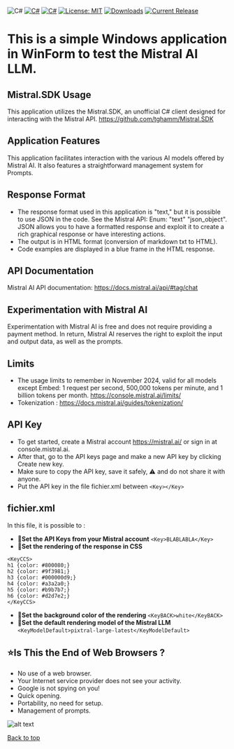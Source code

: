 ![C#](https://img.shields.io/badge/Just%20for%20test-Enjoy%20!-blue) [![C#](https://img.shields.io/badge/WINFORM-8A2BE2)](https://fr.wikipedia.org/wiki/Windows_Forms)  [![C#](https://img.shields.io/badge/Language-CSharp-darkgreen.svg)](https://en.wikipedia.org/wiki/C_Sharp_(programming_language))  [![License: MIT](https://img.shields.io/github/license/VINCMAG360/CSHARP-WinForm-MISTRAL-AI-TEST-LLM)](https://github.com/vincmag360/CSHARP-WinForm-MISTRAL-AI-TEST-LLM/blob/master/LICENSE.txt)
[![Downloads](https://img.shields.io/github/downloads/vincmag360/CSHARP-WinForm-MISTRAL-AI-TEST-LLM/latest/last)](https://github.com/vincmag360/CSHARP-WinForm-MISTRAL-AI-TEST-LLM/releases)
[![Current Release](https://img.shields.io/github/release/vincmag360/CSHARP-WinForm-MISTRAL-AI-TEST-LLM.svg "Current Release")](https://github.com/vincmag360/CSHARP-WinForm-MISTRAL-AI-TEST-LLM/releases/latest)

# This is a simple Windows application in WinForm to test the Mistral AI LLM.


## Mistral.SDK Usage
This application utilizes the Mistral.SDK, an unofficial C# client designed for interacting with the Mistral API. https://github.com/tghamm/Mistral.SDK

## Application Features
This application facilitates interaction with the various AI models offered by Mistral AI. It also features a straightforward management system for Prompts.

## Response Format
- The response format used in this application is "text," but it is possible to use JSON in the code. See the Mistral API: Enum: "text" "json_object". JSON allows you to have a formatted response and exploit it to create a rich graphical response or have interesting actions.
- The output is in HTML format (conversion of markdown txt to HTML).
- Code examples are displayed in a blue frame in the HTML response.

## API Documentation
Mistral AI API documentation: https://docs.mistral.ai/api/#tag/chat

## Experimentation with Mistral AI
Experimentation with Mistral AI is free and does not require providing a payment method. In return, Mistral AI reserves the right to exploit the input and output data, as well as the prompts.

  
## Limits

- The usage limits to remember in November 2024, valid for all models except Embed: 1 request per second, 500,000 tokens per minute, and 1 billion tokens per month.
  https://console.mistral.ai/limits/
- Tokenization  : https://docs.mistral.ai/guides/tokenization/

## API Key

- To get started, create a Mistral account https://mistral.ai/ or sign in at console.mistral.ai.
- After that, go to the API keys page and make a new API key by clicking Create new key. 
- Make sure to copy the API key, save it safely, :warning: and do not share it with anyone.
- Put the API key in the file fichier.xml between `<Key></Key> `

## fichier.xml

In this file, it is possible to :

* :pushpin:**Set the API Keys from your Mistral account**
 `<Key>BLABLABLA</Key> `
* :pushpin:**Set the rendering of the response in CSS**
```
<KeyCCS>
h1 {color: #800080;}
h2 {color: #9f3981;}
h3 {color: #000000d9;}
h4 {color: #a3a2a0;}
h5 {color: #b9b7b7;}
h6 {color: #d2d7e2;}
</KeyCCS>
```
* :pushpin:**Set the background color of the rendering**
`<KeyBACK>white</KeyBACK>`
* :pushpin:**Set the default rendering model of the Mistral LLM**
`<KeyModelDefault>pixtral-large-latest</KeyModelDefault>`
  

## :star:Is This the End of Web Browsers ?

- No use of a web browser.
- Your Internet service provider does not see your activity.
- Google is not spying on you!
- Quick opening.
- Portability, no need for setup.
- Management of prompts.

![alt text](https://repository-images.githubusercontent.com/894515713/9c722373-1636-4aca-a4bb-b56c60a7637f)

<a href="#top">Back to top</a>
